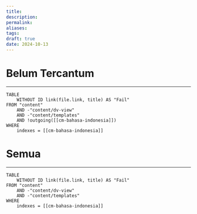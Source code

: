 ```yaml
---
title: 
description: 
permalink: 
aliases: 
tags: 
draft: true
date: 2024-10-13
---
```

# Belum Tercantum
---
```dataview
TABLE
	WITHOUT ID link(file.link, title) AS "Fail"
FROM "content"
	AND -"content/dv-view"
	AND -"content/templates"
	AND !outgoing([[cm-bahasa-indonesia]])
WHERE 
	indexes = [[cm-bahasa-indonesia]]
```


# Semua
---
```dataview
TABLE
	WITHOUT ID link(file.link, title) AS "Fail"
FROM "content"
	AND -"content/dv-view"
	AND -"content/templates"
WHERE 
	indexes = [[cm-bahasa-indonesia]]
```